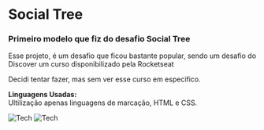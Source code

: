 
<h1>Social Tree</h1>
<h3>Primeiro modelo que fiz do desafio Social Tree </h3>

<p>Esse projeto, é um desafio que ficou bastante popular, sendo um desafio do Discover um curso disponibilizado pela Rocketseat </p>
<p>
  Decidi tentar fazer, mas sem ver esse curso em especifico.
  
  <strong>Linguagens Usadas:</strong><br>
  Ultilização apenas linguagens de marcação, HTML e CSS.</p>
<div>
  <img alt="Tech" src="https://img.shields.io/badge/Tech-HTML-ea6227?style=for-the-badge" />
  <img alt="Tech" src="https://img.shields.io/badge/Tech-CSS-149fda?style=for-the-badge" /> 
</div>

